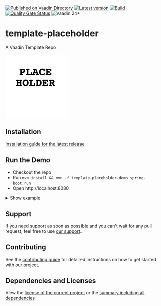 [![Published on Vaadin Directory](https://img.shields.io/badge/Vaadin%20Directory-published-00b4f0?logo=vaadin)](https://vaadin.com/directory/component/template-placeholder)
[![Latest version](https://img.shields.io/maven-central/v/software.xdev/template-placeholder?logo=apache%20maven)](https://mvnrepository.com/artifact/software.xdev/template-placeholder)
[![Build](https://img.shields.io/github/actions/workflow/status/xdev-software/template-placeholder/check-build.yml?branch=develop)](https://github.com/xdev-software/template-placeholder/actions/workflows/check-build.yml?query=branch%3Adevelop)
[![Quality Gate Status](https://sonarcloud.io/api/project_badges/measure?project=xdev-software_template-placeholder&metric=alert_status)](https://sonarcloud.io/dashboard?id=xdev-software_template-placeholder)
![Vaadin 24+](https://img.shields.io/badge/Vaadin%20Platform/Flow-24+-00b4f0)

# template-placeholder
A Vaadin Template Repo

![demo](assets/demo.png)


## Installation
[Installation guide for the latest release](https://github.com/xdev-software/template-placeholder/releases/latest#Installation)

## Run the Demo
* Checkout the repo
* Run ``mvn install && mvn -f template-placeholder-demo spring-boot:run``
* Open http://localhost:8080

<details>
  <summary>Show example</summary>
  
  ![demo](assets/demo.avif)
</details>

## Support
If you need support as soon as possible and you can't wait for any pull request, feel free to use [our support](https://xdev.software/en/services/support).

## Contributing
See the [contributing guide](./CONTRIBUTING.md) for detailed instructions on how to get started with our project.

## Dependencies and Licenses
View the [license of the current project](LICENSE) or the [summary including all dependencies](https://xdev-software.github.io/template-placeholder/dependencies)
